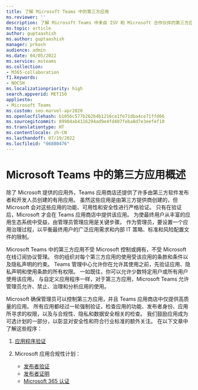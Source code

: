 ```yaml
---
title: 了解 Microsoft Teams 中的第三方应用
ms.reviewer: ''
description: 了解 Microsoft Teams 中来自 ISV 和 Microsoft 合作伙伴的第三方应用。
ms.topic: article
author: guptaashish
ms.author: guptaashish
manager: prkosh
audience: admin
ms.date: 04/05/2022
ms.service: msteams
ms.collection:
- M365-collaboration
f1.keywords:
- NOCSH
ms.localizationpriority: high
search.appverid: MET150
appliesto:
- Microsoft Teams
ms.custom: seo-marvel-apr2020
ms.openlocfilehash: b1056c577b262b4b1216ce1fe71dba4ce71ffd66
ms.sourcegitcommit: 89904ab4116294ad9e4fd407feba8d7e3eefef10
ms.translationtype: HT
ms.contentlocale: zh-CN
ms.lasthandoff: 07/19/2022
ms.locfileid: "66880476"
---
```

# <a name="overview-of-third-party-apps-in-microsoft-teams"></a>Microsoft Teams 中的第三方应用概述

除了 Microsoft 提供的应用外，Teams 应用商店还提供了许多由第三方软件发布者和开发人员创建的有用应用。 虽然这些应用是由第三方提供商创建的，但 Microsoft 会对这些应用的功能、可用性和安全性进行严格验证。 只有在验证后，Microsoft 才会在 Teams 应用商店中提供该应用。 为使最终用户从丰富的应用生态系统中受益，由管理员管理应用是关键步骤。 作为管理员，要设置一个应用治理过程，以平衡最终用户的广泛应用需求和内部 IT 策略、标准和风险配置文件的限制。

Microsoft Teams 中的第三方应用不受 Microsoft 控制或拥有，不受 Microsoft 在线订阅协议管理。 你的组织对每个第三方应用的使用受该应用的条款和条件以及隐私声明的约束。 Teams 管理中心允许你在允许其使用之前，先验证应用、隐私声明和使用条款的所有权限。 一如既往，你可以允许少数特定用户或所有用户使用该应用。 与自定义应用程序一样，对于第三方应用，Microsoft Teams 允许管理员允许、禁止、治理和分析应用的使用。

Microsoft 确保管理员可以控制第三方应用，并且 Teams 应用商店中仅提供高质量的应用。 所有应用都经过一轮强制验证，检查应用的功能、发布者身份、应用所寻求的权限，以及与合规性、隐私和数据安全相关的检查。 我们鼓励应用成为可选计划的一部分，以彰显对安全性和符合行业标准的额外关注。 在以下文章中了解这些程序：

1. [应用程序验证](overview-of-app-validation.md#app-validation-and-testing)

1. Microsoft 应用合规性计划：

   - [发布者验证](overview-of-app-certification.md#publisher-verification)
   - [发布者证明](overview-of-app-certification.md#publisher-attestation)
   - [Microsoft 365 认证](overview-of-app-certification.md#microsoft-365-certification)
